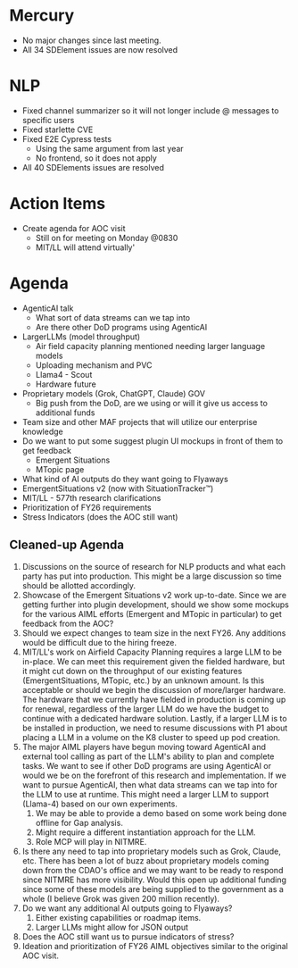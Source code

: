 
# Mercury

- No major changes since last meeting.
- All 34 SDElement issues are now resolved

# NLP

* Fixed channel summarizer so it will not longer include @ messages to specific users
* Fixed starlette CVE
* Fixed E2E Cypress tests
	* Using the same argument from last year
	* No frontend, so it does not apply
* All 40 SDElements issues are resolved
# Action Items

-  Create agenda for AOC visit
	- Still on for meeting on Monday @0830
	- MIT/LL will attend virtually'


# Agenda

- AgenticAI talk
	- What sort of data streams can we tap into
	- Are there other DoD programs using AgenticAI
- LargerLLMs (model throughput)
	- Air field capacity planning mentioned needing larger language models
	- Uploading mechanism and PVC
	- Llama4 - Scout
	- Hardware future
- Proprietary models (Grok, ChatGPT, Claude) GOV
	- Big push from the DoD, are we using or will it give us access to additional funds
- Team size and other MAF projects that will utilize our enterprise knowledge
- Do we want to put some suggest plugin UI mockups in front of them to get feedback
	- Emergent Situations
	- MTopic page
- What kind of AI outputs do they want going to Flyaways
- EmergentSituations v2 (now with SituationTracker™️)
- MIT/LL - 577th research  clarifications
- Prioritization of FY26 requirements
- Stress Indicators (does the AOC still want)

## Cleaned-up Agenda

1. Discussions on the source of research for NLP products and what each party has put into production. This might be a large discussion so time should be allotted accordingly.
2. Showcase of the Emergent Situations v2 work up-to-date. Since we are getting further into plugin development, should we show some mockups for the various AIML efforts (Emergent and MTopic in particular) to get feedback from the AOC?
3. Should we expect changes to team size in the next FY26. Any additions would be difficult due to the hiring freeze.
4. MIT/LL's work on Airfield Capacity Planning requires a large LLM to be in-place. We can meet this requirement given the fielded hardware, but it might cut down on the throughput of our existing features (EmergentSituations, MTopic, etc.) by an unknown amount. Is this acceptable or should we begin the discussion of more/larger hardware. The hardware that we currently have fielded in production is coming up for renewal, regardless of the larger LLM do we have the budget to continue with a dedicated hardware solution. Lastly, if a larger LLM is to be installed in production, we need to resume discussions with P1 about placing a LLM in a volume on the K8 cluster to speed up pod creation.
5. The major AIML players have begun moving toward AgenticAI and external tool calling as part of the LLM's ability to plan and complete tasks. We want to see if other DoD programs are using AgenticAI or would we be on the forefront of this research and implementation. If we want to pursue AgenticAI, then what data streams can we tap into for the LLM to use at runtime. This might need a larger LLM to support (Llama-4) based on our own experiments. 
	1. We may be able to provide a demo based on some work being done offline for Gap analysis.
	2. Might require a different instantiation approach for the LLM.
	3. Role MCP will play in NITMRE.
6. Is there any need to tap into proprietary models such as Grok, Claude, etc. There has been a lot of buzz about proprietary models coming down from the CDAO's office and we may want to be ready to respond since NITMRE has more visibility. Would this open up additional funding since some of these models are being supplied to the government as a whole (I believe Grok was given 200 million recently).
7. Do we want any additional AI outputs going to Flyaways?
	1. Either existing capabilities or roadmap items.
	2. Larger LLMs might allow for JSON output
8. Does the AOC still want us to pursue indicators of stress?
9. Ideation and prioritization of FY26 AIML objectives similar to the original AOC visit.